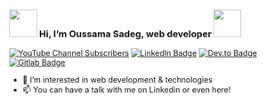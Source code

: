 ### <img src="https://media.giphy.com/media/12oufCB0MyZ1Go/giphy.gif" width="50"> Hi, I’m Oussama Sadeg, web developer <img src="https://user-images.githubusercontent.com/10260230/93533501-53aa0d80-f943-11ea-90d1-e6e70eca2e29.gif" width="50">

[![YouTube Channel Subscribers](https://img.shields.io/youtube/channel/subscribers/UCEJYUxyH_zHoLx4HWe5_fTg?style=social)](https://www.youtube.com/channel/UCEJYUxyH_zHoLx4HWe5_fTg)
[![LinkedIn Badge](https://img.shields.io/badge/My-LinkedIn-blue)](https://www.linkedin.com/in/sadegoussama/)
[![Dev.to Badge](https://img.shields.io/badge/dev.to-0A0A0A?style=for-the-badge&logo=dev.to&logoColor=white)](https://dev.to/lunok)
[![Gitlab Badge](https://img.shields.io/badge/gitlab.com-e24329?style=for-the-badge&logo=Gitlab.com&logoColor=white)](https://gitlab.com/oussama.sadeg)

- 👀 I’m interested in web development & technologies
- 📫 You can have a talk with me on Linkedin or even here!

<!---
Lunok/Lunok is a ✨ special ✨ repository because its `README.md` (this file) appears on your GitHub profile.
You can click the Preview link to take a look at your changes.
--->
